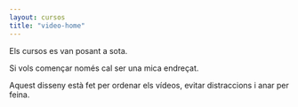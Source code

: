 ```yaml
---
layout: cursos
title: "video-home"
---
```


Els cursos es van posant a sota.

Si vols començar només cal ser una mica endreçat.

Aquest disseny està fet per ordenar els vídeos, evitar distraccions i anar per feina.